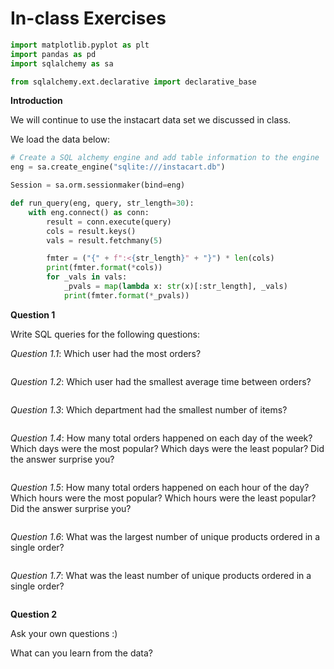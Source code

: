 # In-class Exercises

```python
import matplotlib.pyplot as plt
import pandas as pd
import sqlalchemy as sa

from sqlalchemy.ext.declarative import declarative_base
```

**Introduction**

We will continue to use the instacart data set we discussed in class.

We load the data below:

```python
# Create a SQL alchemy engine and add table information to the engine
eng = sa.create_engine("sqlite:///instacart.db")

Session = sa.orm.sessionmaker(bind=eng)
```

```python
def run_query(eng, query, str_length=30):
    with eng.connect() as conn:
        result = conn.execute(query)
        cols = result.keys()
        vals = result.fetchmany(5)

        fmter = ("{" + f":<{str_length}" + "}") * len(cols)
        print(fmter.format(*cols))
        for _vals in vals:
            _pvals = map(lambda x: str(x)[:str_length], _vals)
            print(fmter.format(*_pvals))
```

**Question 1**

Write SQL queries for the following questions:


_Question 1.1_: Which user had the most orders?

```python

```

_Question 1.2_: Which user had the smallest average time between orders?

```python

```

_Question 1.3_: Which department had the smallest number of items?

```python

```

_Question 1.4_: How many total orders happened on each day of the week? Which days were the most popular? Which days were the least popular? Did the answer surprise you?

```python

```

_Question 1.5_: How many total orders happened on each hour of the day? Which hours were the most popular? Which hours were the least popular? Did the answer surprise you?

```python

```

_Question 1.6_: What was the largest number of unique products ordered in a single order?

```python

```

_Question 1.7_: What was the least number of unique products ordered in a single order?


```python

```

**Question 2**

Ask your own questions :)

What can you learn from the data?

```python

```

